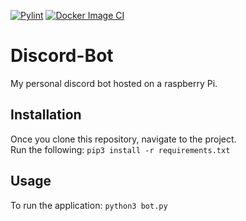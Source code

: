 [![Pylint](https://github.com/ZacharySantamaria/Discord-Bot/actions/workflows/pylint.yml/badge.svg?branch=main)](https://github.com/ZacharySantamaria/Discord-Bot/actions/workflows/pylint.yml)
[![Docker Image CI](https://github.com/ZacharySantamaria/Discord-Bot/actions/workflows/docker-image.yml/badge.svg)](https://github.com/ZacharySantamaria/Discord-Bot/actions/workflows/docker-image.yml)
# Discord-Bot
My personal discord bot hosted on a raspberry Pi.

## Installation
Once you clone this repository, navigate to the project.  
Run the following: `pip3 install -r requirements.txt`

## Usage
To run the application: `python3 bot.py`
